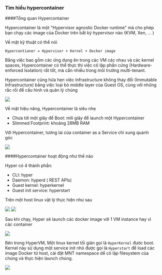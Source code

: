 ### Tìm hiểu hypercontainer

####Tổng quan Hypercontainer

Hypercontainer là một "Hypervisor agnostic Docker runtime" mà cho phép bạn chạy các image của Docker trên bất kỳ hypervisor nào (KVM, Xen, ... )

Về mặt kỹ thuật có thể nói

```
Hypercontianer = Hypervisor + Kernel + Docker image
```

Bằng việc bao gồm các ứng dụng ên trong các VM các nhau và các kernel spaces, Hypercontainer có thể thực thi việc cô lập phần cứng (Hardware-enforced Isolation) rất tốt, mà cần nhiều trong môi trường multi-tenant.

Hypercontainer cũng hứa hẹn việc Infrastructure không thay đổi (Immutable Infrastructure) bằng việc loại bỏ middle layer của Guest OS, cùng với những rắc rối để cấu hình và quản lý chúng

<img src="https://trello-attachments.s3.amazonaws.com/55545e127c7cbe0ec5b82f2b/879x320/5471e40d4a519c3d31f455bdccc978ca/upload_2_3_2016_at_3_50_31_PM.png">

Về mặt hiệu năng, Hypercontainer là siêu nhẹ

- Chưa tới một giây để Boot: mili giây để launch một Hypercontainer
- Slimmed Footprint: khoảng 28MB RAM

Với Hypercontainer, tương lai của container as a Service chỉ xung quanh góc

<img src="https://trello-attachments.s3.amazonaws.com/552ba9ad83b51945d06ef23b/940x238/9e7346bfd21bc756361c70d8397e76f2/upload_2015-04-13_at_7.58.15_pm.png">



####Hypercontainer hoạt động như thế nào

Hyper có 4 thành phần:
- CLI: hyper
- Daemon: hyperd ( REST APIs)
- Guest kernel: hyperkernel
- Guest init service: hyperstart

Trên một host linux vật lý thực hiện như sau

<img src="http://i.imgur.com/iLNCWEQ.png">

<img src="http://i.imgur.com/mw7Tk4I.png">

Sau khi chạy, Hyper sẽ launch các docker image với 1 VM instance hay vì các container

<img src="http://i.imgur.com/arOxiXH.png">

Bên trong HyperVM, Một linux kernel tối giản gọi là `HyperKernel` đươc boot. Kernel này sử dụng một service init nhỏ được gọi là `Hyperstart` để load các image Docker từ host, cài đặt MNT namespace dể cô lập filesystem của chúng và thực hiện launch chúng.

<img src="https://trello-attachments.s3.amazonaws.com/554c998a4c9dacc5c143ec99/1083x635/c8748abc93dbc18e70f7a09d2963e8ff/hyper.png">
